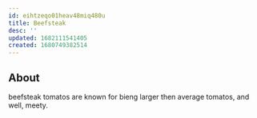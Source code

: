 ```yaml
---
id: eihtzeqo01heav48miq480u
title: Beefsteak
desc: ''
updated: 1682111541405
created: 1680749382514
---
```


## About

beefsteak tomatos are known for bieng larger then average tomatos, and well, meety.



